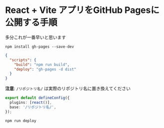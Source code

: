 # React + Vite アプリをGitHub Pagesに公開する手順

多分これが一番早いと思います

```sh:bash
npm install gh-pages --save-dev
```

```json:package.json
{
  "scripts": {
    "build": "npm run build",
    "deploy": "gh-pages -d dist"
  }
}
```

**注意**: `/リポジトリ名/` は実際のリポジトリ名に置き換えてください

```typescript:vite.config.ts
export default defineConfig({
  plugins: [react()],
  base: '/リポジトリ名/',
});
```

```sh:bash
npm run deploy
```
